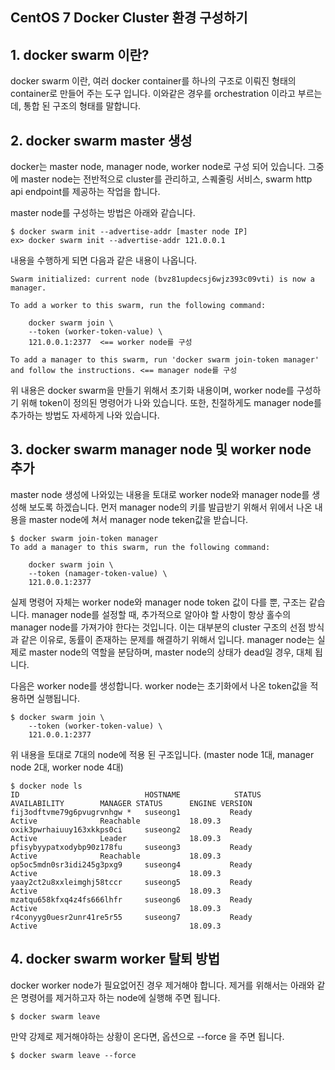 ## CentOS 7 Docker Cluster 환경 구성하기

## 1. docker swarm 이란?
docker swarm 이란, 여러 docker container를 하나의 구조로 이뤄진 형태의 container로 만들어 주는 도구 입니다.
이와같은 경우를 orchestration 이라고 부르는데, 통합 된 구조의 형태를 말합니다.

## 2. docker swarm master 생성
docker는 master node, manager node, worker node로 구성 되어 있습니다. 
그중에 master node는 전반적으로 cluster를 관리하고, 스퀘줄링 서비스, swarm http api endpoint를 제공하는 작업을 합니다.

master node를 구성하는 방법은 아래와 같습니다.
```{text}
$ docker swarm init --advertise-addr [master node IP]
ex> docker swarm init --advertise-addr 121.0.0.1
```
내용을 수행하게 되면 다음과 같은 내용이 나옵니다.
```{text}
Swarm initialized: current node (bvz81updecsj6wjz393c09vti) is now a manager.

To add a worker to this swarm, run the following command:

    docker swarm join \
    --token (worker-token-value) \
    121.0.0.1:2377  <== worker node를 구성

To add a manager to this swarm, run 'docker swarm join-token manager' and follow the instructions. <== manager node를 구성
```
위 내용은 docker swarm을 만들기 위해서 초기화 내용이며, worker node를 구성하기 위해 token이 정의된 명령어가 나와 있습니다.
또한, 친절하게도 manager node를 추가하는 방법도 자세하게 나와 있습니다.


## 3. docker swarm manager node 및 worker node 추가
master node 생성에 나와있는 내용을 토대로 worker node와 manager node를 생성해 보도록 하겠습니다.
먼저 manager node의 키를 발급받기 위해서 위에서 나온 내용을 master node에 쳐서 manager node teken값을 받습니다.
```{text}
$ docker swarm join-token manager
To add a manager to this swarm, run the following command:

    docker swarm join \
    --token (namager-token-value) \
    121.0.0.1:2377
```
실제 명령어 자체는 worker node와 manager node token 값이 다를 뿐, 구조는 같습니다. 
manager node를 설정할 때, 추가적으로 알아야 할 사항이 항상 홀수의 manager node를 가져가야 한다는 것입니다.
이는 대부분의 cluster 구조의 선점 방식과 같은 이유로, 동률이 존재하는 문제를 해결하기 위해서 입니다.
manager node는 실제로 master node의 역할을 분담하며, master node의 상태가 dead일 경우, 대체 됩니다.

다음은 worker node를 생성합니다. worker node는 초기화에서 나온 token값을 적용하면 실행됩니다.
```{text}
$ docker swarm join \
    --token (worker-token-value) \
    121.0.0.1:2377
``` 
위 내용을 토대로 7대의 node에 적용 된 구조입니다. (master node 1대, manager node 2대, worker node 4대)
```{text}
$ docker node ls
ID                            HOSTNAME            STATUS              AVAILABILITY        MANAGER STATUS      ENGINE VERSION
fij3odftvme79g6pvugrvnhgw *   suseong1           Ready               Active              Reachable           18.09.3
oxik3pwrhaiuuy163xkkps0ci     suseong2           Ready               Active              Leader              18.09.3
pfisybyypatxodybp90z178fu     suseong3           Ready               Active              Reachable           18.09.3
op5oc5mdn0sr3idi245g3pxg9     suseong4           Ready               Active                                  18.09.3
yaay2ct2u8xxleimghj58tccr     suseong5           Ready               Active                                  18.09.3
mzatqu658kfxq4z4fs666lhfr     suseong6           Ready               Active                                  18.09.3
r4conyyg0uesr2unr41re5r55     suseong7           Ready               Active                                  18.09.3
```

## 4. docker swarm worker 탈퇴 방법
docker worker node가 필요없어진 경우 제거해야 합니다. 제거를 위해서는 아래와 같은 명령어를 제거하고자 하는 node에 실행해 주면 됩니다.
```{text}
$ docker swarm leave
```
만약 강제로 제거해야하는 상황이 온다면, 옵션으로 --force 을 주면 됩니다.
```{text}
$ docker swarm leave --force
```
